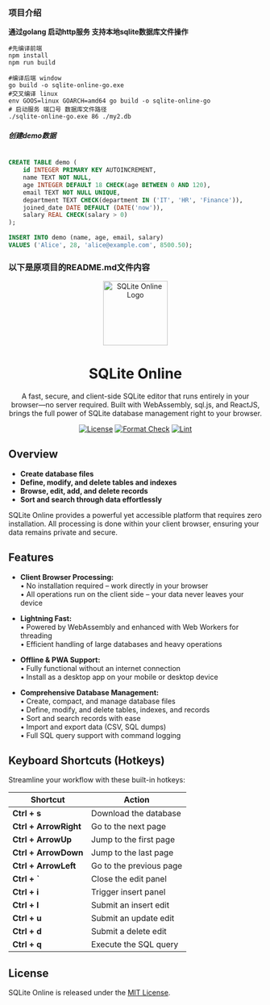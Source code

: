 ### 项目介绍

**通过golang 启动http服务 支持本地sqlite数据库文件操作**

```shell
#先编译前端
npm install
npm run build

#编译后端 window 
go build -o sqlite-online-go.exe
#交叉编译 linux
env GOOS=linux GOARCH=amd64 go build -o sqlite-online-go
# 启动服务 端口号 数据库文件路径
./sqlite-online-go.exe 86 ./my2.db

```
##### 创建demo数据
```sql

CREATE TABLE demo (
    id INTEGER PRIMARY KEY AUTOINCREMENT,
    name TEXT NOT NULL,
    age INTEGER DEFAULT 18 CHECK(age BETWEEN 0 AND 120),
    email TEXT NOT NULL UNIQUE,
    department TEXT CHECK(department IN ('IT', 'HR', 'Finance')),
    joined_date DATE DEFAULT (DATE('now')),
    salary REAL CHECK(salary > 0)
);
  
INSERT INTO demo (name, age, email, salary) 
VALUES ('Alice', 28, 'alice@example.com', 8500.50);
```

### 以下是原项目的README.md文件内容

<div align="center">

<a href="https://sqlite3.online/" target="_blank">
  <img src="https://github.com/user-attachments/assets/aef749bf-df08-4a84-8148-d34b796449d8" alt="SQLite Online Logo" width="128">
</a>

# SQLite Online

A fast, secure, and client-side SQLite editor that runs entirely in your browser—no server required. Built with WebAssembly, sql.js, and ReactJS, brings the full power of SQLite database management right to your browser.

[![License](https://img.shields.io/github/license/vwh/sqlite-online?label=License)](https://github.com/vwh/sqlite-online/blob/main/LICENSE)
[![Format Check](https://github.com/vwh/sqlite-online/actions/workflows/format.yml/badge.svg)](https://github.com/vwh/sqlite-online/actions/workflows/format.yml)
[![Lint](https://github.com/vwh/sqlite-online/actions/workflows/lint.yml/badge.svg)](https://github.com/vwh/sqlite-online/actions/workflows/lint.yml)

</div>

## Overview

- **Create database files**
- **Define, modify, and delete tables and indexes**
- **Browse, edit, add, and delete records**
- **Sort and search through data effortlessly**

SQLite Online provides a powerful yet accessible platform that requires zero installation. All processing is done within your client browser, ensuring your data remains private and secure.

## Features

- **Client Browser Processing:**  
  • No installation required – work directly in your browser  
  • All operations run on the client side – your data never leaves your device

- **Lightning Fast:**  
  • Powered by WebAssembly and enhanced with Web Workers for threading  
  • Efficient handling of large databases and heavy operations

- **Offline & PWA Support:**  
  • Fully functional without an internet connection  
  • Install as a desktop app on your mobile or desktop device

- **Comprehensive Database Management:**  
  • Create, compact, and manage database files  
  • Define, modify, and delete tables, indexes, and records  
  • Sort and search records with ease  
  • Import and export data (CSV, SQL dumps)  
  • Full SQL query support with command logging

## Keyboard Shortcuts (Hotkeys)

Streamline your workflow with these built-in hotkeys:

| Shortcut              | Action                  |
| --------------------- | ----------------------- |
| **Ctrl + s**          | Download the database   |
| **Ctrl + ArrowRight** | Go to the next page     |
| **Ctrl + ArrowUp**    | Jump to the first page  |
| **Ctrl + ArrowDown**  | Jump to the last page   |
| **Ctrl + ArrowLeft**  | Go to the previous page |
| **Ctrl + `**          | Close the edit panel    |
| **Ctrl + i**          | Trigger insert panel    |
| **Ctrl + I**          | Submit an insert edit   |
| **Ctrl + u**          | Submit an update edit   |
| **Ctrl + d**          | Submit a delete edit    |
| **Ctrl + q**          | Execute the SQL query   |

## License

SQLite Online is released under the [MIT License](https://github.com/vwh/sqlite-online/blob/main/LICENSE).


